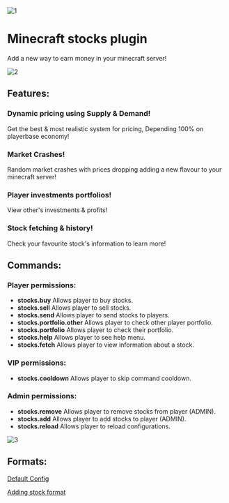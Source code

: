 ![1](https://github.com/user-attachments/assets/6d20fa57-c4bf-48ab-8655-c62205f366c5)

# Minecraft stocks plugin
Add a new way to earn money in your minecraft server!

![2](https://github.com/user-attachments/assets/1821ce8d-0845-436f-8557-686a4e46508e)

## Features:

### Dynamic pricing using Supply & Demand!
Get the best & most realistic system for pricing, Depending 100% on playerbase economy!

### Market Crashes!
Random market crashes with prices dropping adding a new flavour to your minecraft server!

### Player investments portfolios!
View other's investments & profits!

### Stock fetching & history!
Check your favourite stock's information to learn more!

## Commands:

### Player permissions:
- **stocks.buy** Allows player to buy stocks.
- **stocks.sell** Allows player to sell stocks.
- **stocks.send** Allows player to send stocks to players.
- **stocks.portfolio.other** Allows player to check other player portfolio.
- **stocks.portfolio** Allows player to check their portfolio.
- **stocks.help** Allows player to see help menu.
- **stocks.fetch** Allows player to view information about a stock. 

### VIP permissions:
- **stocks.cooldown** Allows player to skip command cooldown.

### Admin permissions:
- **stocks.remove** Allows player to remove stocks from player (ADMIN).
- **stocks.add** Allows player to add stocks to player (ADMIN).
- **stocks.reload** Allows player to reload configurations.

![3](https://github.com/user-attachments/assets/11293086-10c4-404e-bd00-2cb7fb67ecf3)

## Formats:
[Default Config](https://github.com/3lii3/CryptoFrenzy/blob/f53e71c4c9ade77340c4425fa7555ca427437941/CryptoFrenzy/src/main/resources/config.yml)

[Adding stock format](https://github.com/3lii3/CryptoFrenzy/blob/f53e71c4c9ade77340c4425fa7555ca427437941/CryptoFrenzy/src/main/resources/config.yml#L43C1-L51C30)
